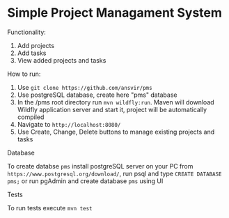 # Simple Project Managament System

Functionality:

1. Add projects
2. Add tasks
3. View added projects and tasks

How to run:

1. Use `git clone https://github.com/ansvir/pms`
2. Use postgreSQL database, create here "pms" database
3. In the /pms root directory run `mvn wildfly:run`. Maven will download Wildfly application server and start it, project will be automatically compiled
4. Navigate to `http://localhost:8080/`
5. Use Create, Change, Delete buttons to manage existing projects and tasks

Database

To create databse `pms` install postgreSQL server on your PC from `https://www.postgresql.org/download/`, run psql and type `CREATE DATABASE pms;` or run pgAdmin and create database `pms` using UI

Tests

To run tests execute `mvn test`
